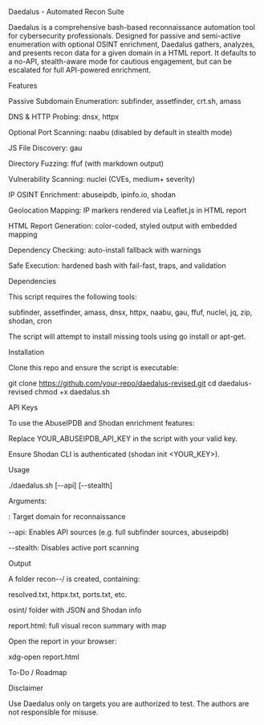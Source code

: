 Daedalus - Automated Recon Suite

Daedalus is a comprehensive bash-based reconnaissance automation tool for cybersecurity professionals. Designed for passive and semi-active enumeration with optional OSINT enrichment, Daedalus gathers, analyzes, and presents recon data for a given domain in a HTML report. It defaults to a no-API, stealth-aware mode for cautious engagement, but can be escalated for full API-powered enrichment.



Features



Passive Subdomain Enumeration: subfinder, assetfinder, crt.sh, amass

DNS & HTTP Probing: dnsx, httpx

Optional Port Scanning: naabu (disabled by default in stealth mode)

JS File Discovery: gau

Directory Fuzzing: ffuf (with markdown output)

Vulnerability Scanning: nuclei (CVEs, medium+ severity)

IP OSINT Enrichment: abuseipdb, ipinfo.io, shodan

Geolocation Mapping: IP markers rendered via Leaflet.js in HTML report

HTML Report Generation: color-coded, styled output with embedded mapping

Dependency Checking: auto-install fallback with warnings

Safe Execution: hardened bash with fail-fast, traps, and validation



Dependencies

This script requires the following tools:

subfinder, assetfinder, amass, dnsx, httpx, naabu, gau, ffuf, nuclei, jq, zip, shodan, cron

The script will attempt to install missing tools using go install or apt-get.



Installation

Clone this repo and ensure the script is executable:

git clone https://github.com/your-repo/daedalus-revised.git
cd daedalus-revised
chmod +x daedalus.sh



API Keys

To use the AbuseIPDB and Shodan enrichment features:

Replace YOUR_ABUSEIPDB_API_KEY in the script with your valid key.

Ensure Shodan CLI is authenticated (shodan init <YOUR_KEY>).



Usage

./daedalus.sh <domain> [--api] [--stealth]

Arguments:

<domain>: Target domain for reconnaissance

--api: Enables API sources (e.g. full subfinder sources, abuseipdb)

--stealth: Disables active port scanning



Output

A folder recon-<target>-<timestamp>/ is created, containing:

resolved.txt, httpx.txt, ports.txt, etc.

osint/ folder with JSON and Shodan info

report.html: full visual recon summary with map

Open the report in your browser:

xdg-open report.html



To-Do / Roadmap





Disclaimer

Use Daedalus only on targets you are authorized to test. The authors are not responsible for misuse.

